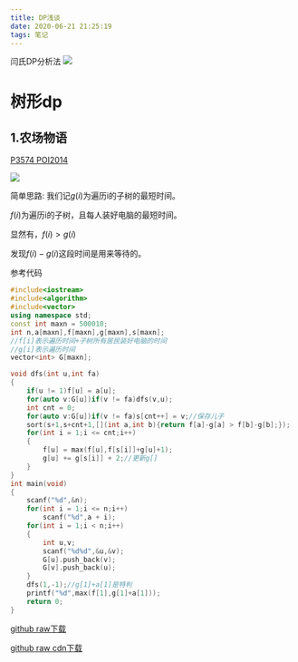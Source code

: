 ```yaml
---
title: DP浅谈
date: 2020-06-21 21:25:19
tags: 笔记
---
```


闫氏DP分析法
![](https://gitee.com/inkuniverse/picture_bed/raw/master/img/2020-05-17T14_10_54.png)

# 树形dp

## 1.农场物语
<!--more-->
[P3574 POI2014](https://www.luogu.com.cn/problem/P3574)

![](https://gitee.com/inkuniverse/picture_bed/raw/master/img/20200621090519.png)

简单思路:
我们记$g(i)$为遍历i的子树的最短时间。

$f(i)$为遍历i的子树，且每人装好电脑的最短时间。

显然有，$f(i)>g(i)$

发现$f(i)-g(i)$这段时间是用来等待的。

参考代码

```cpp
#include<iostream>
#include<algorithm>
#include<vector>
using namespace std;
const int maxn = 500010;
int n,a[maxn],f[maxn],g[maxn],s[maxn];
//f[i]表示遍历时间+子树所有居民装好电脑的时间
//g[i]表示遍历时间
vector<int> G[maxn];

void dfs(int u,int fa)
{
	if(u != 1)f[u] = a[u];
	for(auto v:G[u])if(v != fa)dfs(v,u);
	int cnt = 0;
	for(auto v:G[u])if(v != fa)s[cnt++] = v;//保存儿子
	sort(s+1,s+cnt+1,[](int a,int b){return f[a]-g[a] > f[b]-g[b];});
	for(int i = 1;i <= cnt;i++)
	{
		f[u] = max(f[u],f[s[i]]+g[u]+1);
		g[u] += g[s[i]] + 2;//更新g[]
	}
}
int main(void)
{
	scanf("%d",&n);
	for(int i = 1;i <= n;i++)
		scanf("%d",a + i);
	for(int i = 1;i < n;i++)
	{
		int u,v;
		scanf("%d%d",&u,&v);
		G[u].push_back(v);
		G[v].push_back(u);
	}
	dfs(1,-1);//g[1]+a[1]是特判
	printf("%d",max(f[1],g[1]+a[1]));
	return 0;
}
```

[github raw下载](https://raw.githubusercontent.com/inkuniverse/OI-code/a12aeeb02e5ed5bdd7257b7b7d7fd1c70dec5185/OI-Code.cpp)

[github raw cdn下载](https://raw.staticdn.net/inkuniverse/OI-code/a12aeeb02e5ed5bdd7257b7b7d7fd1c70dec5185/OI-Code.cpp)

